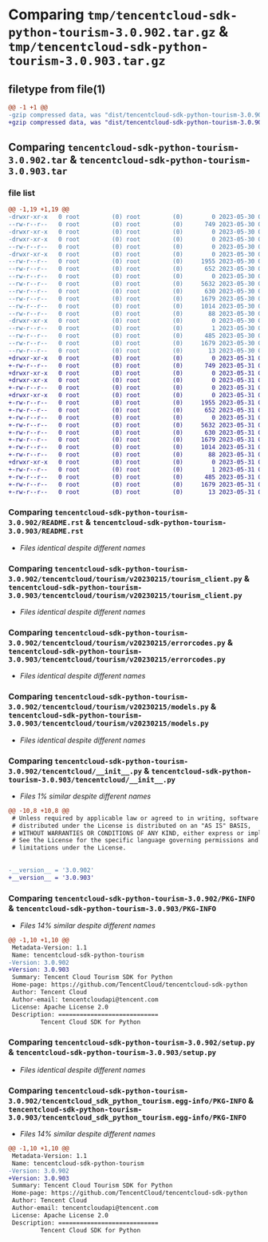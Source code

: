 # Comparing `tmp/tencentcloud-sdk-python-tourism-3.0.902.tar.gz` & `tmp/tencentcloud-sdk-python-tourism-3.0.903.tar.gz`

## filetype from file(1)

```diff
@@ -1 +1 @@
-gzip compressed data, was "dist/tencentcloud-sdk-python-tourism-3.0.902.tar", last modified: Tue May 30 00:35:45 2023, max compression
+gzip compressed data, was "dist/tencentcloud-sdk-python-tourism-3.0.903.tar", last modified: Wed May 31 02:24:28 2023, max compression
```

## Comparing `tencentcloud-sdk-python-tourism-3.0.902.tar` & `tencentcloud-sdk-python-tourism-3.0.903.tar`

### file list

```diff
@@ -1,19 +1,19 @@
-drwxr-xr-x   0 root         (0) root         (0)        0 2023-05-30 00:35:45.000000 tencentcloud-sdk-python-tourism-3.0.902/
--rw-r--r--   0 root         (0) root         (0)      749 2023-05-30 00:35:45.000000 tencentcloud-sdk-python-tourism-3.0.902/README.rst
-drwxr-xr-x   0 root         (0) root         (0)        0 2023-05-30 00:35:45.000000 tencentcloud-sdk-python-tourism-3.0.902/tencentcloud/
-drwxr-xr-x   0 root         (0) root         (0)        0 2023-05-30 00:35:45.000000 tencentcloud-sdk-python-tourism-3.0.902/tencentcloud/tourism/
--rw-r--r--   0 root         (0) root         (0)        0 2023-05-30 00:35:45.000000 tencentcloud-sdk-python-tourism-3.0.902/tencentcloud/tourism/__init__.py
-drwxr-xr-x   0 root         (0) root         (0)        0 2023-05-30 00:35:45.000000 tencentcloud-sdk-python-tourism-3.0.902/tencentcloud/tourism/v20230215/
--rw-r--r--   0 root         (0) root         (0)     1955 2023-05-30 00:35:45.000000 tencentcloud-sdk-python-tourism-3.0.902/tencentcloud/tourism/v20230215/tourism_client.py
--rw-r--r--   0 root         (0) root         (0)      652 2023-05-30 00:35:45.000000 tencentcloud-sdk-python-tourism-3.0.902/tencentcloud/tourism/v20230215/errorcodes.py
--rw-r--r--   0 root         (0) root         (0)        0 2023-05-30 00:35:45.000000 tencentcloud-sdk-python-tourism-3.0.902/tencentcloud/tourism/v20230215/__init__.py
--rw-r--r--   0 root         (0) root         (0)     5632 2023-05-30 00:35:45.000000 tencentcloud-sdk-python-tourism-3.0.902/tencentcloud/tourism/v20230215/models.py
--rw-r--r--   0 root         (0) root         (0)      630 2023-05-30 00:35:45.000000 tencentcloud-sdk-python-tourism-3.0.902/tencentcloud/__init__.py
--rw-r--r--   0 root         (0) root         (0)     1679 2023-05-30 00:35:45.000000 tencentcloud-sdk-python-tourism-3.0.902/PKG-INFO
--rw-r--r--   0 root         (0) root         (0)     1014 2023-05-30 00:35:45.000000 tencentcloud-sdk-python-tourism-3.0.902/setup.py
--rw-r--r--   0 root         (0) root         (0)       88 2023-05-30 00:35:45.000000 tencentcloud-sdk-python-tourism-3.0.902/setup.cfg
-drwxr-xr-x   0 root         (0) root         (0)        0 2023-05-30 00:35:45.000000 tencentcloud-sdk-python-tourism-3.0.902/tencentcloud_sdk_python_tourism.egg-info/
--rw-r--r--   0 root         (0) root         (0)        1 2023-05-30 00:35:45.000000 tencentcloud-sdk-python-tourism-3.0.902/tencentcloud_sdk_python_tourism.egg-info/dependency_links.txt
--rw-r--r--   0 root         (0) root         (0)      485 2023-05-30 00:35:45.000000 tencentcloud-sdk-python-tourism-3.0.902/tencentcloud_sdk_python_tourism.egg-info/SOURCES.txt
--rw-r--r--   0 root         (0) root         (0)     1679 2023-05-30 00:35:45.000000 tencentcloud-sdk-python-tourism-3.0.902/tencentcloud_sdk_python_tourism.egg-info/PKG-INFO
--rw-r--r--   0 root         (0) root         (0)       13 2023-05-30 00:35:45.000000 tencentcloud-sdk-python-tourism-3.0.902/tencentcloud_sdk_python_tourism.egg-info/top_level.txt
+drwxr-xr-x   0 root         (0) root         (0)        0 2023-05-31 02:24:28.000000 tencentcloud-sdk-python-tourism-3.0.903/
+-rw-r--r--   0 root         (0) root         (0)      749 2023-05-31 02:24:28.000000 tencentcloud-sdk-python-tourism-3.0.903/README.rst
+drwxr-xr-x   0 root         (0) root         (0)        0 2023-05-31 02:24:28.000000 tencentcloud-sdk-python-tourism-3.0.903/tencentcloud/
+drwxr-xr-x   0 root         (0) root         (0)        0 2023-05-31 02:24:28.000000 tencentcloud-sdk-python-tourism-3.0.903/tencentcloud/tourism/
+-rw-r--r--   0 root         (0) root         (0)        0 2023-05-31 02:24:28.000000 tencentcloud-sdk-python-tourism-3.0.903/tencentcloud/tourism/__init__.py
+drwxr-xr-x   0 root         (0) root         (0)        0 2023-05-31 02:24:28.000000 tencentcloud-sdk-python-tourism-3.0.903/tencentcloud/tourism/v20230215/
+-rw-r--r--   0 root         (0) root         (0)     1955 2023-05-31 02:24:28.000000 tencentcloud-sdk-python-tourism-3.0.903/tencentcloud/tourism/v20230215/tourism_client.py
+-rw-r--r--   0 root         (0) root         (0)      652 2023-05-31 02:24:28.000000 tencentcloud-sdk-python-tourism-3.0.903/tencentcloud/tourism/v20230215/errorcodes.py
+-rw-r--r--   0 root         (0) root         (0)        0 2023-05-31 02:24:28.000000 tencentcloud-sdk-python-tourism-3.0.903/tencentcloud/tourism/v20230215/__init__.py
+-rw-r--r--   0 root         (0) root         (0)     5632 2023-05-31 02:24:28.000000 tencentcloud-sdk-python-tourism-3.0.903/tencentcloud/tourism/v20230215/models.py
+-rw-r--r--   0 root         (0) root         (0)      630 2023-05-31 02:24:28.000000 tencentcloud-sdk-python-tourism-3.0.903/tencentcloud/__init__.py
+-rw-r--r--   0 root         (0) root         (0)     1679 2023-05-31 02:24:28.000000 tencentcloud-sdk-python-tourism-3.0.903/PKG-INFO
+-rw-r--r--   0 root         (0) root         (0)     1014 2023-05-31 02:24:28.000000 tencentcloud-sdk-python-tourism-3.0.903/setup.py
+-rw-r--r--   0 root         (0) root         (0)       88 2023-05-31 02:24:28.000000 tencentcloud-sdk-python-tourism-3.0.903/setup.cfg
+drwxr-xr-x   0 root         (0) root         (0)        0 2023-05-31 02:24:28.000000 tencentcloud-sdk-python-tourism-3.0.903/tencentcloud_sdk_python_tourism.egg-info/
+-rw-r--r--   0 root         (0) root         (0)        1 2023-05-31 02:24:28.000000 tencentcloud-sdk-python-tourism-3.0.903/tencentcloud_sdk_python_tourism.egg-info/dependency_links.txt
+-rw-r--r--   0 root         (0) root         (0)      485 2023-05-31 02:24:28.000000 tencentcloud-sdk-python-tourism-3.0.903/tencentcloud_sdk_python_tourism.egg-info/SOURCES.txt
+-rw-r--r--   0 root         (0) root         (0)     1679 2023-05-31 02:24:28.000000 tencentcloud-sdk-python-tourism-3.0.903/tencentcloud_sdk_python_tourism.egg-info/PKG-INFO
+-rw-r--r--   0 root         (0) root         (0)       13 2023-05-31 02:24:28.000000 tencentcloud-sdk-python-tourism-3.0.903/tencentcloud_sdk_python_tourism.egg-info/top_level.txt
```

### Comparing `tencentcloud-sdk-python-tourism-3.0.902/README.rst` & `tencentcloud-sdk-python-tourism-3.0.903/README.rst`

 * *Files identical despite different names*

### Comparing `tencentcloud-sdk-python-tourism-3.0.902/tencentcloud/tourism/v20230215/tourism_client.py` & `tencentcloud-sdk-python-tourism-3.0.903/tencentcloud/tourism/v20230215/tourism_client.py`

 * *Files identical despite different names*

### Comparing `tencentcloud-sdk-python-tourism-3.0.902/tencentcloud/tourism/v20230215/errorcodes.py` & `tencentcloud-sdk-python-tourism-3.0.903/tencentcloud/tourism/v20230215/errorcodes.py`

 * *Files identical despite different names*

### Comparing `tencentcloud-sdk-python-tourism-3.0.902/tencentcloud/tourism/v20230215/models.py` & `tencentcloud-sdk-python-tourism-3.0.903/tencentcloud/tourism/v20230215/models.py`

 * *Files identical despite different names*

### Comparing `tencentcloud-sdk-python-tourism-3.0.902/tencentcloud/__init__.py` & `tencentcloud-sdk-python-tourism-3.0.903/tencentcloud/__init__.py`

 * *Files 1% similar despite different names*

```diff
@@ -10,8 +10,8 @@
 # Unless required by applicable law or agreed to in writing, software
 # distributed under the License is distributed on an "AS IS" BASIS,
 # WITHOUT WARRANTIES OR CONDITIONS OF ANY KIND, either express or implied.
 # See the License for the specific language governing permissions and
 # limitations under the License.
 
 
-__version__ = '3.0.902'
+__version__ = '3.0.903'
```

### Comparing `tencentcloud-sdk-python-tourism-3.0.902/PKG-INFO` & `tencentcloud-sdk-python-tourism-3.0.903/PKG-INFO`

 * *Files 14% similar despite different names*

```diff
@@ -1,10 +1,10 @@
 Metadata-Version: 1.1
 Name: tencentcloud-sdk-python-tourism
-Version: 3.0.902
+Version: 3.0.903
 Summary: Tencent Cloud Tourism SDK for Python
 Home-page: https://github.com/TencentCloud/tencentcloud-sdk-python
 Author: Tencent Cloud
 Author-email: tencentcloudapi@tencent.com
 License: Apache License 2.0
 Description: ============================
         Tencent Cloud SDK for Python
```

### Comparing `tencentcloud-sdk-python-tourism-3.0.902/setup.py` & `tencentcloud-sdk-python-tourism-3.0.903/setup.py`

 * *Files identical despite different names*

### Comparing `tencentcloud-sdk-python-tourism-3.0.902/tencentcloud_sdk_python_tourism.egg-info/PKG-INFO` & `tencentcloud-sdk-python-tourism-3.0.903/tencentcloud_sdk_python_tourism.egg-info/PKG-INFO`

 * *Files 14% similar despite different names*

```diff
@@ -1,10 +1,10 @@
 Metadata-Version: 1.1
 Name: tencentcloud-sdk-python-tourism
-Version: 3.0.902
+Version: 3.0.903
 Summary: Tencent Cloud Tourism SDK for Python
 Home-page: https://github.com/TencentCloud/tencentcloud-sdk-python
 Author: Tencent Cloud
 Author-email: tencentcloudapi@tencent.com
 License: Apache License 2.0
 Description: ============================
         Tencent Cloud SDK for Python
```

